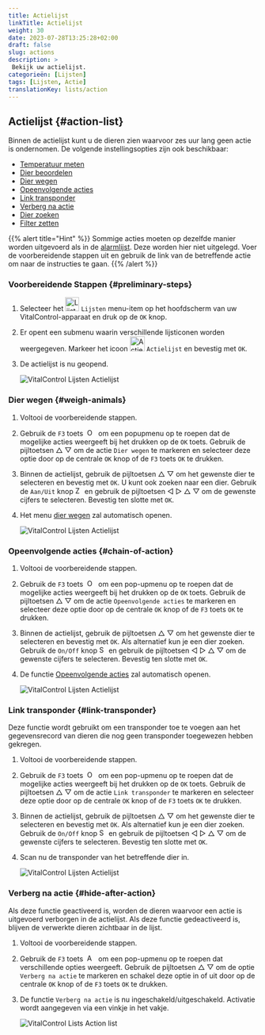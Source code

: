 ```yaml
---
title: Actielijst
linkTitle: Actielijst
weight: 30
date: 2023-07-28T13:25:28+02:00
draft: false
slug: actions
description: >
 Bekijk uw actielijst.
categorieën: [Lijsten]
tags: [Lijsten, Actie]
translationKey: lists/action
---
```

## Actielijst {#action-list}

Binnen de actielijst kunt u de dieren zien waarvoor zes uur lang geen actie is ondernomen. De volgende instellingsopties zijn ook beschikbaar:

- [Temperatuur meten](../alarm/#take-temperature)
- [Dier beoordelen](../alarm/#rate-animal)
- [Dier wegen](#weigh-animals)
- [Opeenvolgende acties](#chain-of-action)
- [Link transponder](#link-transponder)
- [Verberg na actie](#hide-after-action)
- [Dier zoeken](../alarm/#search-animal)
- [Filter zetten](../alarm/#set-filter)

{{% alert title="Hint" %}}
Sommige acties moeten op dezelfde manier worden uitgevoerd als in de [alarmlijst](../alarm). Deze worden hier niet uitgelegd. Voer de voorbereidende stappen uit en gebruik de link van de betreffende actie om naar de instructies te gaan.
{{% /alert %}}

### Voorbereidende Stappen {#preliminary-steps}

1. Selecteer het <img src="/icons/main/lists.svg" width="28" align="bottom" alt="Lijsten" />  `Lijsten` menu-item op het hoofdscherm van uw VitalControl-apparaat en druk op de `OK` knop.

2. Er opent een submenu waarin verschillende lijsticonen worden weergegeven. Markeer het icoon <img src="/icons/lists/actionlist.svg" width="30" align="bottom" alt="Actielijst" /> `Actielijst` en bevestig met `OK`.

3. De actielijst is nu geopend.

   ![VitalControl Lijsten Actielijst](../images/firststeps3.png "Voorbereidende Stappen")

### Dier wegen {#weigh-animals}

1. Voltooi de voorbereidende stappen.

2. Gebruik de `F3` toets &nbsp;<img src="/icons/footer/open-popup.svg" width="15" align="bottom" alt="Open popup" />&nbsp; om een popupmenu op te roepen dat de mogelijke acties weergeeft bij het drukken op de `OK` toets. Gebruik de pijltoetsen △ ▽ om de actie `Dier wegen` te markeren en selecteer deze optie door op de centrale `OK` knop of de `F3` toets `OK` te drukken.

3. Binnen de actielijst, gebruik de pijltoetsen △ ▽ om het gewenste dier te selecteren en bevestig met `OK`. U kunt ook zoeken naar een dier. Gebruik de `Aan/Uit` knop <img src="/icons/footer/search.svg" width="15" align="bottom" alt="Zoeken" /> en gebruik de pijltoetsen ◁ ▷ △ ▽ om de gewenste cijfers te selecteren. Bevestig ten slotte met `OK`.

4. Het menu [dier wegen](../../acties/record-weight/) zal automatisch openen.

   ![VitalControl Lijsten Actielijst](../images/weightanimals.png "Dier wegen")

### Opeenvolgende acties {#chain-of-action}

1. Voltooi de voorbereidende stappen.

2. Gebruik de `F3` toets &nbsp;<img src="/icons/footer/open-popup.svg" width="15" align="bottom" alt="Open popup" />&nbsp; om een pop-upmenu op te roepen dat de mogelijke acties weergeeft bij het drukken op de `OK` toets. Gebruik de pijltoetsen △ ▽ om de actie `Opeenvolgende acties` te markeren en selecteer deze optie door op de centrale `OK` knop of de `F3` toets `OK` te drukken.

3. Binnen de actielijst, gebruik de pijltoetsen △ ▽ om het gewenste dier te selecteren en bevestig met `OK`. Als alternatief kun je een dier zoeken. Gebruik de `On/Off` knop <img src="/icons/footer/search.svg" width="15" align="bottom" alt="Search" /> en gebruik de pijltoetsen ◁ ▷ △ ▽ om de gewenste cijfers te selecteren. Bevestig ten slotte met `OK`.

4. De functie [Opeenvolgende acties](../../chain-of-actions) zal automatisch openen.

   ![VitalControl Lijsten Actielijst](../images/chainofaction.png "Opeenvolgende acties")

### Link transponder {#link-transponder}

Deze functie wordt gebruikt om een transponder toe te voegen aan het gegevensrecord van dieren die nog geen transponder toegewezen hebben gekregen.

1. Voltooi de voorbereidende stappen.

2. Gebruik de `F3` toets &nbsp;<img src="/icons/footer/open-popup.svg" width="15" align="bottom" alt="Open popup" />&nbsp; om een pop-upmenu op te roepen dat de mogelijke acties weergeeft bij het drukken op de `OK` toets. Gebruik de pijltoetsen △ ▽ om de actie `Link transponder` te markeren en selecteer deze optie door op de centrale `OK` knop of de `F3` toets `OK` te drukken.

3. Binnen de actielijst, gebruik de pijltoetsen △ ▽ om het gewenste dier te selecteren en bevestig met `OK`. Als alternatief kun je een dier zoeken. Gebruik de `On/Off` knop <img src="/icons/footer/search.svg" width="15" align="bottom" alt="Search" /> en gebruik de pijltoetsen ◁ ▷ △ ▽ om de gewenste cijfers te selecteren. Bevestig ten slotte met `OK`.

4. Scan nu de transponder van het betreffende dier in.

   ![VitalControl Lijsten Actielijst](../images/linktransponder.png "Link transponder")

### Verberg na actie {#hide-after-action}

Als deze functie geactiveerd is, worden de dieren waarvoor een actie is uitgevoerd verborgen in de actielijst. Als deze functie gedeactiveerd is, blijven de verwerkte dieren zichtbaar in de lijst.

1. Voltooi de voorbereidende stappen.

2. Gebruik de `F3` toets &nbsp;<img src="/icons/footer/open-popup.svg" width="15" align="bottom" alt="Actions" />&nbsp; om een pop-upmenu op te roepen dat verschillende opties weergeeft. Gebruik de pijltoetsen △ ▽ om de optie `Verberg na actie` te markeren en schakel deze optie in of uit door op de centrale `OK` knop of de `F3` toets `OK` te drukken.

3. De functie `Verberg na actie` is nu ingeschakeld/uitgeschakeld. Activatie wordt aangegeven via een vinkje in het vakje.

   ![VitalControl Lists Action list](../images/hideafteraction.png "Verberg na actie")
